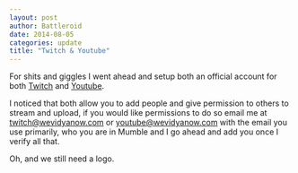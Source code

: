 ```yaml
---
layout: post
author: Battleroid
date: 2014-08-05
categories: update
title: "Twitch & Youtube"
---
```


For shits and giggles I went ahead and setup both an official account for both [Twitch](http://www.twitch.tv/wevidyanowofficial/) and [Youtube](https://www.youtube.com/channel/UCDd3DmN_Xrm5yjuye2KxHSQ).

I noticed that both allow you to add people and give permission to others to stream and upload, if you would like permissions to do so email me at [twitch@wevidyanow.com](mailto:twitch@wevidyanow.com) or [youtube@wevidyanow.com](youtube@wevidyanow.com) with the email you use primarily, who you are in Mumble and I go ahead and add you once I verify all that.

Oh, and we still need a logo.

